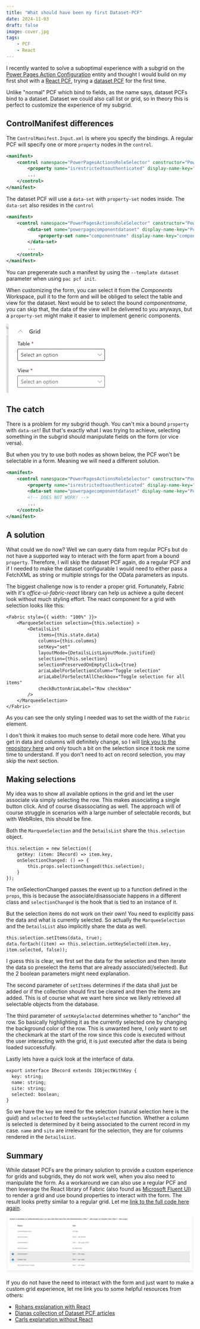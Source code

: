 ```yaml
---
title: "What should have been my first Dataset-PCF"
date: 2024-11-03
draft: false
image: cover.jpg
tags: 
    - PCF
    - React
---
```


I recently wanted to solve a suboptimal experience with a subgrid on the [Power Pages Action Configuration](/post/power-pages/custom-api/) entity and thought I would build on my first shot with a [React PCF](/post/my-first-shot/pcf-react/), trying a [dataset PCF](https://learn.microsoft.com/en-us/power-apps/developer/component-framework/reference/dataset) for the first time.

Unlike "normal" PCF which bind to fields, as the name says, dataset PCFs bind to a dataset. Dataset we could also call list or grid, so in theory this is perfect to customize the experience of my subgrid.

## ControlManifest differences
The `ControlManifest.Input.xml` is where you specify the bindings. A regular PCF will specify one or more `property` nodes in the `control`.

``` XML
<manifest>
    <control namespace="PowerPagesActionsRoleSelector" constructor="PowerPagesActionsRoleSelector" version="0.0.5" display-name-key="PowerPagesActionsRoleSelector" description-key="PowerPagesActionsRoleSelector description" control-type="virtual" >
        <property name="isrestrictedtoauthenticated" display-name-key="Restrict to Authenticated Users" description-key="Boolean wether only authenticated users are allowed" of-type="TwoOptions" usage="bound" required="true" />
        ...
    </control>
</manifest>
```

The dataset PCF will use a `data-set` with `property-set` nodes inside. The `data-set` also resides in the `control`
``` XML
<manifest>
    <control namespace="PowerPagesActionsRoleSelector" constructor="PowerPagesActionsRoleSelector" version="0.0.5" display-name-key="PowerPagesActionsRoleSelector" description-key="PowerPagesActionsRoleSelector description" control-type="virtual" >
        <data-set name="powerpagecomponentdataset" display-name-key="Power_Page_Component_Dataset">
            <property-set name="componentname" display-name-key="componentname_Name" description-key="componentname_Desc" of-type="SingleLine.Text" usage="bound" required="true" />
        </data-set>
        ...
    </control>
</manifest>
```

You can pregenerate such a manifest by using the `--template dataset` parameter when using `pac pcf init`.

When customizing the form, you can select it from the _Components_ Workspace, pull it to the form and will be obliged to select the table and view for the dataset. Next would be to select the bound _componentname_, you can skip that, the data of the view will be delivered to you anyways, but a `property-set` might make it easier to implement generic components. 

![](AddDataset.jpg)

## The catch
There is a problem for my subgrid though. You can't mix a bound `property` with `data-set`! But that's exactly what I was trying to achieve, selecting something in the subgrid should manipulate fields on the form (or vice versa). 

But when you try to use both nodes as shown below, the PCF won't be selectable in a form. Meaning we will need a different solution.

``` XML
<manifest>
    <control namespace="PowerPagesActionsRoleSelector" constructor="PowerPagesActionsRoleSelector" version="0.0.5" display-name-key="PowerPagesActionsRoleSelector" description-key="PowerPagesActionsRoleSelector description" control-type="virtual" >
        <property name="isrestrictedtoauthenticated" display-name-key="Restrict to Authenticated Users" description-key="Boolean wether only authenticated users are allowed" of-type="TwoOptions" usage="bound" required="true" />
        <data-set name="powerpagecomponentdataset" display-name-key="Power_Page_Component_Dataset" />
        <!-- DOES NOT WORK! -->
        ...
    </control>
</manifest>
```

## A solution
What could we do now? Well we can query data from regular PCFs but do not have a supported way to interact with the form apart from a bound `property`. Therefore, I will skip the dataset PCF again, do a regular PCF and if I needed to make the dataset configurable I would need to either pass a FetchXML as string or multiple strings for the OData parameters as inputs.

The biggest challenge now is to render a proper grid. Fortunately, Fabric with it's _office-ui-fabric-react_ library can help us achieve a quite decent look without much styling effort. The react component for a grid with selection looks like this:

``` react
<Fabric style={{ width: "100%" }}>
    <MarqueeSelection selection={this.selection} >
        <DetailsList
            items={this.state.data}
            columns={this.columns}
            setKey="set"
            layoutMode={DetailsListLayoutMode.justified}
            selection={this.selection}
            selectionPreservedOnEmptyClick={true}
            ariaLabelForSelectionColumn="Toggle selection"
            ariaLabelForSelectAllCheckbox="Toggle selection for all items"
            checkButtonAriaLabel="Row checkbox"
        />
    </MarqueeSelection>
</Fabric>
```

As you can see the only styling I needed was to set the width of the `Fabric` element.

I don't think it makes too much sense to detail more code here. What you get in data and columns will definitely change, so I will [link you to the repository here](https://github.com/Kunter-Bunt/PowerPagesActions/tree/main/PowerPagesActionsRoleSelector/PowerPagesActionsRoleSelector) and only touch a bit on the selection since it took me some time to understand. If you don't need to act on record selection, you may skip the next section.

## Making selections
My idea was to show all available options in the grid and let the user associate via simply selecting the row. This makes associating a single button click. And of course disassociating as well. The approach will of course struggle in scenarios with a large number of selectable records, but with WebRoles, this should be fine.

Both the `MarqueeSelection` and the `DetailsList` share the `this.selection` object. 
``` TS
this.selection = new Selection({
    getKey: (item: IRecord) => item.key,
    onSelectionChanged: () => {
        this.props.selectionChanged(this.selection);
    }
});
```

The onSelectionChanged passes the event up to a function defined in the `props`, this is because the associate/disassociate happens in a different class and `selectionChanged` is the hook that is tied to an instance of it. 

But the selection items do not work on their own! You need to explicitly pass the data and what is currently selected. So actually the `MarqueeSelection` and the `DetailsList` also implicitly share the data as well.

``` TS
this.selection.setItems(data, true);
data.forEach((item) => this.selection.setKeySelected(item.key, item.selected, false));
```

I guess this is clear, we first set the data for the selection and then iterate the data so preselect the items that are already associated(/selected). But the 2 boolean parameters might need explanation.

The second parameter of `setItems` determines if the data shall just be added or if the collection should first be cleared and then the items are added. This is of course what we want here since we likely retrieved all selectable objects from the database.

The third parameter of `setKeySelected` determines whether to "anchor" the row. So basically highlighting it as the currently selected one by changing the background color of the row. This is unwanted here, I only want to set the checkmark at the start of the row since this code is executed without the user interacting with the grid, it is just executed after the data is being loaded successfully.

Lastly lets have a quick look at the interface of data.

``` TS
export interface IRecord extends IObjectWithKey {
  key: string;
  name: string;
  site: string;
  selected: boolean;
}
```

So we have the `key` we need for the selection (natural selection here is the guid) and `selected` to feed the `setKeySelected` function. Whether a column is selected is determined by it being associated to the current record in my case. `name` and `site` are irrelevant for the selection, they are for columns rendered in the `DetailsList`.

## Summary
While dataset PCFs are the primary solution to provide a custom experience for grids and subgrids, they do not work well, when you also need to manipulate the form. As a workaround we can also use a regular PCF and then leverage the React library of Fabric (also found as [Microsoft Fluent UI](https://developer.microsoft.com/en-us/fluentui#/get-started)) to render a grid and use bound properties to interact with the form. The result looks pretty similar to a regular grid. Let me [link to the full code here again](https://github.com/Kunter-Bunt/PowerPagesActions/tree/main/PowerPagesActionsRoleSelector/PowerPagesActionsRoleSelector).

![The final N:N relation grid where you associate by simply selecting a record. The existing associations will be preselected on loading.](cover.jpg)

If you do not have the need to interact with the form and just want to make a custom grid experience, let me link you to some helpful resources from others:
- [Rohans explanation with React](https://javascript.plainenglish.io/building-pcf-dataset-control-using-react-e2e67c1e1ba2)
- [Dianas collection of Dataset PCF articles](https://dianabirkelbach.wordpress.com/category/pcf/dataset/)
- [Carls explanation without React](https://carldesouza.com/building-a-dataset-pcf-control-with-styling-without-react/)
